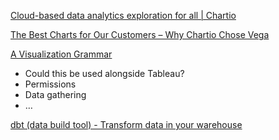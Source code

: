 [Cloud-based data analytics exploration for all | Chartio](https://chartio.com/)

[The Best Charts for Our Customers – Why Chartio Chose Vega](https://chartio.com/blog/the-best-charts-for-our-customers-why-chartio-chose-vega/)

[A Visualization Grammar](https://vega.github.io/vega/)

- Could this be used alongside Tableau?
- Permissions
- Data gathering
- …

[dbt (data build tool) - Transform data in your warehouse](https://www.getdbt.com/)



